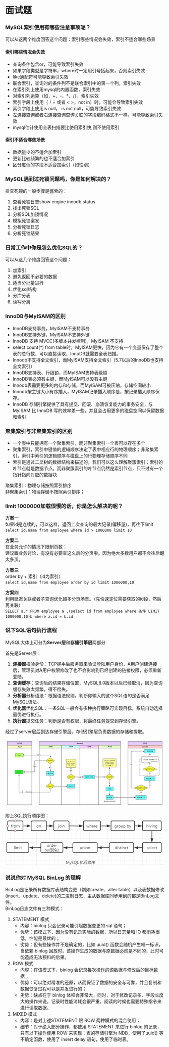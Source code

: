 # 面试题


### MySQL索引使用有哪些注意事项呢？
可以从这两个维度回答这个问题：索引哪些情况会失效，索引不适合哪些场景

#### 索引哪些情况会失效
- 查询条件包含or，可能导致索引失效
- 如果字段类型是字符串，where时一定用引号括起来，否则索引失效
- like通配符可能导致索引失效
- 联合索引，查询时的条件列不是联合索引中的第一个列，索引失效
- 在索引列上使用mysql的内置函数，索引失效
- 对索引列运算（如，+、-、*、/），索引失效
- 索引字段上使用（！= 或者 < >，not in）时，可能会导致索引失效
- 索引字段上使用is null， is not null，可能导致索引失效
- 左连接查询或者右连接查询查询关联的字段编码格式不一样，可能导致索引失效
- mysql估计使用全表扫描要比使用索引快,则不使用索引

#### 索引不适合哪些场景
- 数据量少的不适合加索引
- 更新比较频繁的也不适合加索引
- 区分度低的字段不适合加索引（如性别）

### MySQL遇到过死锁问题吗，你是如何解决的？
排查死锁的一般步骤是酱紫的：
1. 查看死锁日志show engine innodb status
2. 找出死锁SQL
3. 分析SQL加锁情况
4. 模拟死锁案发
5. 分析死锁日志
6. 分析死锁结果

### 日常工作中你是怎么优化SQL的？
可以从这几个维度回答这个问题：
1. 加索引
2. 避免返回不必要的数据
3. 适当分批量进行
4. 优化sql结构
5. 分库分表
6. 读写分离

### InnoDB与MyISAM的区别
- InnoDB支持事务，MyISAM不支持事务
- InnoDB支持外键，MyISAM不支持外键
- InnoDB 支持 MVCC(多版本并发控制)，MyISAM 不支持
- select count(*) from table时，MyISAM更快，因为它有一个变量保存了整个表的总行数，可以直接读取，InnoDB就需要全表扫描。
- Innodb不支持全文索引，而MyISAM支持全文索引（5.7以后的InnoDB也支持全文索引）
- InnoDB支持表、行级锁，而MyISAM支持表级锁
- InnoDB表必须有主键，而MyISAM可以没有主键
- Innodb表需要更多的内存和存储，而MyISAM可被压缩，存储空间较小
- Innodb按主键大小有序插入，MyISAM记录插入顺序是，按记录插入顺序保存。
- InnoDB 存储引擎提供了具有提交、回滚、崩溃恢复能力的事务安全，与 MyISAM 比 InnoDB 写的效率差一些，并且会占用更多的磁盘空间以保留数据和索引

### 聚集索引与非聚集索引的区别
- 一个表中只能拥有一个聚集索引，而非聚集索引一个表可以存在多个
- 聚集索引，索引中键值的逻辑顺序决定了表中相应行的物理顺序；非聚集索引，索引中索引的逻辑顺序与磁盘上的行物理存储顺序不同
- 索引是通过二叉树的数据结构来描述的，我们可以这么理解聚簇索引：索引的叶节点就是数据节点。而非聚簇索引的叶节点仍然是索引节点，只不过有一个指针指向对应的数据块

聚集索引：物理存储按照索引排序  
非聚集索引：物理存储不按照索引排序；

### limit 1000000加载很慢的话，你是怎么解决的呢？
**方案一**  
如果id是连续的，可以这样，返回上次查询的最大记录(偏移量)，再往下limit  
`select id,name from employee where id > 1000000 limit 10`

**方案二**  
在业务允许的情况下限制页数：  
建议跟业务讨论，有没有必要查这么后的分页啦。因为绝大多数用户都不会往后翻太多页。

**方案三**  
order by + 索引（id为索引）  
`select id,name from employee order by id limit 1000000,10`

**方案四**  
利用延迟关联或者子查询优化超多分页场景。（先快速定位需要获取的id段，然后再关联）  
`SELECT a.* FROM employee a ,(select id from employee where 条件 LIMIT 1000000,10)b where a.id = b.id`

### 说下SQL语句执行流程 
MySQL大体上可分为**Server层**和**存储引擎层**两部分

首先是Server层：
1. **连接器**校验身份：TCP握手后服务器来验证登陆用户身份，A用户创建连接后，管理员对A用户权限修改了也不会影响到已经创建的链接权限，必须重新登陆。
2. **查询缓存**：查询后的结果存储位置，MySQL8.0版本以后已经取消，因为查询缓存失效太频繁，得不偿失。
3. **分析器**分析语法：根据语法规则，判断你输入的这个SQL语句是否满足MySQL语法。
4. **优化器**优化SQL：一条SQL一般会有多种执行策略可实现目标，系统自动选择最优进行执行。
5. **执行器**提交任务：判断是否有权限，将最终任务提交到存储引擎。

经过了server层后到达存储引擎层。存储引擎层负责数据的存储和提取。

![png](images/SQL执行流程图.png)

附上SQL执行顺序图：  
![png](images/SQL执行顺序图.png)

### 说说你对 MySQL BinLog 的理解
BinLog是记录所有数据库表结构变更（例如create、alter table）以及表数据修改(insert、update、delete)的二进制日志，主从数据库同步用到的都是BinLog文件。  
BinLog日志文件有三种模式：
1. STATEMENT 模式
   - 内容：binlog 只会记录可能引起数据变更的 sql 语句；
   - 优势：该模式下，因为没有记录实际的数据，所以日志量和 IO 都消耗很低，性能是最优的；
   - 劣势：但有些操作并不是确定的，比如 uuid() 函数会随机产生唯一标识，当依赖 binlog 回放时，该操作生成的数据与原数据必然是不同的，此时可能造成无法预料的后果。
2. ROW 模式
   - 内容：在该模式下，binlog 会记录每次操作的源数据与修改后的目标数据；
   - 优势：可以绝对精准的还原，从而保证了数据的安全与可靠，并且复制和数据恢复过程可以是并发进行的；
   - 劣势：缺点在于 binlog 体积会非常大，同时，对于修改记录多、字段长度大的操作来说，记录时性能消耗会很严重。阅读的时候也需要特殊指令来进行读取数据。
3. MIXED 模式
   - 内容：是对上述STATEMENT 跟 ROW  两种模式的混合使用；
   - 细节：对于绝大部分操作，都使用 STATEMENT 来进行 binlog 的记录，只有以下操作使用 ROW 来实现：表的存储引擎为 NDB，使用了uuid() 等不确定函数，使用了 insert delay 语句，使用了临时表。
